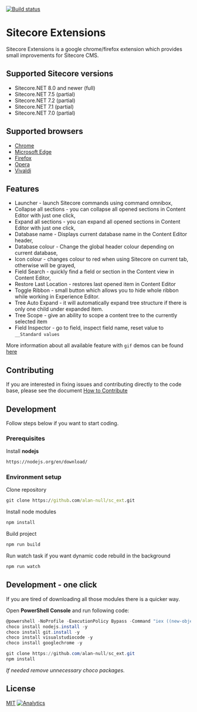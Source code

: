 [![Build status](https://ci.appveyor.com/api/projects/status/4nag8qas7dk96nme/branch/master?svg=true)](https://ci.appveyor.com/project/alannull/sc-ext/branch/master)

# Sitecore Extensions

Sitecore Extensions is a google chrome/firefox extension which provides small improvements for Sitecore CMS.

## Supported Sitecore versions

- Sitecore.NET 8.0 and newer (full)
- Sitecore.NET 7.5 (partial)
- Sitecore.NET 7.2 (partial)
- Sitecore.NET 7.1 (partial)
- Sitecore.NET 7.0 (partial)

## Supported browsers

- [Chrome](https://chrome.google.com/webstore/detail/sitecore-extensions/aoclhcccfdkjddgpaaajldgljhllhgmd)
- [Microsoft Edge](https://microsoftedge.microsoft.com/addons/detail/dcbilinfbmohfdhjdekgpgpkcbhmfipl?hl=en-US)
- [Firefox](https://github.com/alan-null/sc_ext.firefox)
- [Opera](https://addons.opera.com/pl/extensions/details/sitecore-extensions-2/?display=en)
- [Vivaldi](https://chrome.google.com/webstore/detail/sitecore-extensions/aoclhcccfdkjddgpaaajldgljhllhgmd)

## Features

- Launcher - launch Sitecore commands using command omnibox,
- Collapse all sections - you can collapse all opened sections in Content Editor with just one click,
- Expand all sections - you can expand all opened sections in Content Editor with just one click,
- Database name - Displays current database name in the Content Editor header,
- Database colour - Change the global header colour depending on current database,
- Icon colour - changes colour to red when using Sitecore on current tab, otherwise will be grayed,
- Field Search - quickly find a field or section in the Content view in Content Editor,
- Restore Last Location - restores last opened item in Content Editor
- Toggle Ribbon - small button which allows you to hide whole ribbon while working in Experience Editor.
- Tree Auto Expand - it will automatically expand tree structure if there is only one child under expanded item.
- Tree Scope - give an ability to scope a content tree to the currently selected item
- Field Inspector - go to field, inspect field name, reset value to `__Standard values`

More information about all available feature with `gif` demos can be found [here](https://github.com/alan-null/sc_ext/wiki)

## Contributing

If you are interested in fixing issues and contributing directly to the code base, please see the document [How to Contribute](.github/CONTRIBUTING.md)

## Development

Follow steps below if you want to start coding.

### Prerequisites

Install **nodejs**

```cmd
https://nodejs.org/en/download/
```

### Environment setup

Clone repository

```cmd
git clone https://github.com/alan-null/sc_ext.git
```

Install node modules

```cmd
npm install
```

Build project

```cmd
npm run build
```

Run watch task if you want dynamic code rebuild in the background

```cmd
npm run watch
```

## Development - one click

If you are tired of downloading all those modules there is a quicker way.

Open **PowerShell Console** and run following code:

```powershell
@powershell -NoProfile -ExecutionPolicy Bypass -Command "iex ((new-object net.webclient).DownloadString('https://chocolatey.org/install.ps1'))" && SET PATH=%PATH%;%ALLUSERSPROFILE%\chocolatey\bin
choco install nodejs.install -y
choco install git.install -y
choco install visualstudiocode -y
choco install googlechrome -y

git clone https://github.com/alan-null/sc_ext.git
npm install
```

*If needed remove unnecessary choco packages.*

## License

[MIT](LICENSE)
[![Analytics](https://ga-beacon.appspot.com/UA-74179201-4/sc_ext?pixel)](https://github.com/igrigorik/ga-beacon)